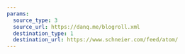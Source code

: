 ```yaml
---
params:
  source_type: 3
  source_url: https://danq.me/blogroll.xml
  destination_type: 1
  destination_url: https://www.schneier.com/feed/atom/
---
```

